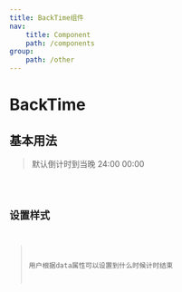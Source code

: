 ```yaml
---
title: BackTime组件
nav:
    title: Component
    path: /components
group:
    path: /other
---
```


# BackTime

## 基本用法
> 默认倒计时到当晚  24:00 00:00
<code src='./demo/index1.jsx'>


## 设置样式
> 用户根据data属性可以设置到什么时候计时结束
<code src='./demo/index2.jsx'>

<API src="./index.tsx">